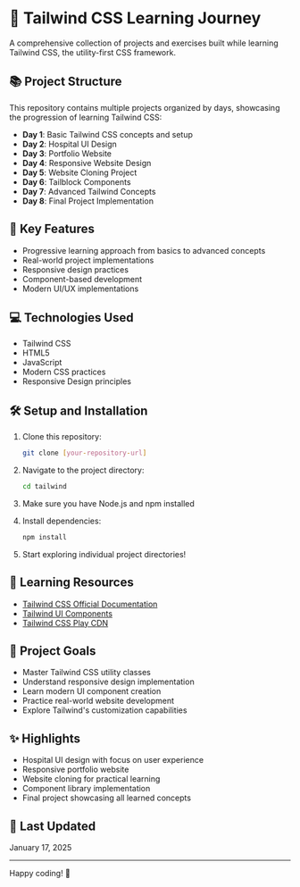 # 🎨 Tailwind CSS Learning Journey

A comprehensive collection of projects and exercises built while learning Tailwind CSS, the utility-first CSS framework.

## 📚 Project Structure

This repository contains multiple projects organized by days, showcasing the progression of learning Tailwind CSS:

- **Day 1**: Basic Tailwind CSS concepts and setup
- **Day 2**: Hospital UI Design
- **Day 3**: Portfolio Website
- **Day 4**: Responsive Website Design
- **Day 5**: Website Cloning Project
- **Day 6**: Tailblock Components
- **Day 7**: Advanced Tailwind Concepts
- **Day 8**: Final Project Implementation

## 🚀 Key Features

- Progressive learning approach from basics to advanced concepts
- Real-world project implementations
- Responsive design practices
- Component-based development
- Modern UI/UX implementations

## 💻 Technologies Used

- Tailwind CSS
- HTML5
- JavaScript
- Modern CSS practices
- Responsive Design principles

## 🛠️ Setup and Installation

1. Clone this repository:
   ```bash
   git clone [your-repository-url]
   ```

2. Navigate to the project directory:
   ```bash
   cd tailwind
   ```

3. Make sure you have Node.js and npm installed

4. Install dependencies:
   ```bash
   npm install
   ```

5. Start exploring individual project directories!

## 📖 Learning Resources

- [Tailwind CSS Official Documentation](https://tailwindcss.com/docs)
- [Tailwind UI Components](https://tailwindui.com/)
- [Tailwind CSS Play CDN](https://play.tailwindcss.com/)

## 🎯 Project Goals

- Master Tailwind CSS utility classes
- Understand responsive design implementation
- Learn modern UI component creation
- Practice real-world website development
- Explore Tailwind's customization capabilities

## ✨ Highlights

- Hospital UI design with focus on user experience
- Responsive portfolio website
- Website cloning for practical learning
- Component library implementation
- Final project showcasing all learned concepts

## 📅 Last Updated
January 17, 2025

---

Happy coding! 🚀
